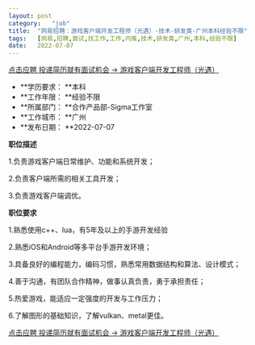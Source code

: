 ```yaml
---
layout:	post
category:	"job"
title:	"网易招聘：游戏客户端开发工程师（光遇）-技术-研发类-广州本科经验不限"
tags:	[网易,招聘,面试,找工作,工作,内推,技术,研发类,广州,本科,经验不限]
date:	2022-07-07
---
```


[点击应聘 投递简历就有面试机会 ->  游戏客户端开发工程师（光遇）](http://mobile.bole.netease.com/bole/boleDetail?id=24221&employeeId=346f03c3cda5f04c&key=all)



- **学历要求： **本科
- **工作年限： **经验不限
- **所属部门： **合作产品部-Sigma工作室
- **工作城市： **广州
- **发布日期： **2022-07-07



**职位描述**

1.负责游戏客户端日常维护、功能和系统开发；

2.负责客户端所需的相关工具开发；

3.负责游戏客户端调优。





**职位要求**

1.熟悉使用c++、lua，有5年及以上的手游开发经验

2.熟悉iOS和Android等多平台手游开发环境；

3.具备良好的编程能力，编码习惯，熟悉常用数据结构和算法、设计模式；

4.善于沟通，有团队合作精神，做事认真负责，勇于承担责任；

5.热爱游戏，能适应一定强度的开发与工作压力；

6.了解图形的基础知识，了解vulkan、metal更佳。



[点击应聘 投递简历就有面试机会 ->  游戏客户端开发工程师（光遇）](http://mobile.bole.netease.com/bole/boleDetail?id=24221&employeeId=346f03c3cda5f04c&key=all)